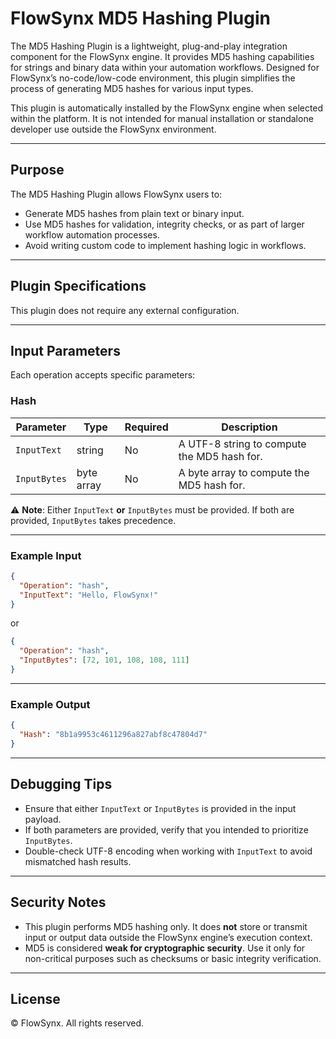# FlowSynx MD5 Hashing Plugin

The MD5 Hashing Plugin is a lightweight, plug-and-play integration component for the FlowSynx engine. It provides MD5 hashing capabilities for strings and binary data within your automation workflows. Designed for FlowSynx’s no-code/low-code environment, this plugin simplifies the process of generating MD5 hashes for various input types.

This plugin is automatically installed by the FlowSynx engine when selected within the platform. It is not intended for manual installation or standalone developer use outside the FlowSynx environment.

---

## Purpose

The MD5 Hashing Plugin allows FlowSynx users to:

- Generate MD5 hashes from plain text or binary input.
- Use MD5 hashes for validation, integrity checks, or as part of larger workflow automation processes.
- Avoid writing custom code to implement hashing logic in workflows.

---

## Plugin Specifications

This plugin does not require any external configuration.

---

## Input Parameters

Each operation accepts specific parameters:

### Hash
| Parameter     | Type        | Required | Description                                                    |
|---------------|-------------|----------|----------------------------------------------------------------|
| `InputText`   | string      | No       | A UTF-8 string to compute the MD5 hash for.                   |
| `InputBytes`  | byte array  | No       | A byte array to compute the MD5 hash for.                     |

⚠️ **Note**: Either `InputText` **or** `InputBytes` must be provided. If both are provided, `InputBytes` takes precedence.

---

### Example Input

```json
{
  "Operation": "hash",
  "InputText": "Hello, FlowSynx!"
}
```

or

```json
{
  "Operation": "hash",
  "InputBytes": [72, 101, 108, 108, 111]
}
```

---

### Example Output

```json
{
  "Hash": "8b1a9953c4611296a827abf8c47804d7"
}
```

---

## Debugging Tips

- Ensure that either `InputText` or `InputBytes` is provided in the input payload.
- If both parameters are provided, verify that you intended to prioritize `InputBytes`.
- Double-check UTF-8 encoding when working with `InputText` to avoid mismatched hash results.

---

## Security Notes

- This plugin performs MD5 hashing only. It does **not** store or transmit input or output data outside the FlowSynx engine’s execution context.
- MD5 is considered **weak for cryptographic security**. Use it only for non-critical purposes such as checksums or basic integrity verification.

---

## License

© FlowSynx. All rights reserved.